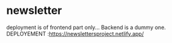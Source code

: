 # newsletter
deployment is of frontend part only... Backend is a dummy one.
DEPLOYEMENT  :https://newslettersproject.netlify.app/
